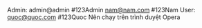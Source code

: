 ﻿Admin: admin@admin #123Admin
	nam@nam.com #123Nam
User: quoc@quoc.com #123Quoc
Nên chạy trên trình duyệt Opera